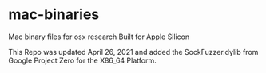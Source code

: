 # mac-binaries
Mac binary files for osx research Built for Apple Silicon

This Repo was updated April 26, 2021 and added the SockFuzzer.dylib from Google Project Zero for the X86_64 Platform.
